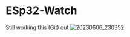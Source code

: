 # ESp32-Watch

Still working this (Git) out
![20230606_230352](https://github.com/Galaxy-Man/ESp32-Watch/assets/26525797/4a56e7df-2d98-48be-b30c-cb3a051e812f)
